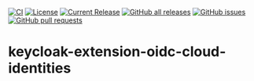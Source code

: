 [![CI](https://github.com/jkroepke/keycloak-extension-oidc-cloud-identities/actions/workflows/ci.yaml/badge.svg)](https://github.com/jkroepke/keycloak-extension-oidc-cloud-identities/actions/workflows/ci.yaml)
[![License](https://img.shields.io/github/license/jkroepke/keycloak-extension-oidc-cloud-identities.svg)](https://github.com/jkroepke/keycloak-extension-oidc-cloud-identities/blob/main/LICENSE)
[![Current Release](https://img.shields.io/github/release/jkroepke/keycloak-extension-oidc-cloud-identities.svg)](https://github.com/jkroepke/keycloak-extension-oidc-cloud-identities/releases/latest)
[![GitHub all releases](https://img.shields.io/github/downloads/jkroepke/keycloak-extension-oidc-cloud-identities/total?logo=github)](https://github.com/jkroepke/keycloak-extension-oidc-cloud-identities/releases/latest)
[![GitHub issues](https://img.shields.io/github/issues/jkroepke/keycloak-extension-oidc-cloud-identities.svg)](https://github.com/jkroepke/keycloak-extension-oidc-cloud-identities/issues)
[![GitHub pull requests](https://img.shields.io/github/issues-pr/jkroepke/keycloak-extension-oidc-cloud-identities.svg)](https://github.com/jkroepke/keycloak-extension-oidc-cloud-identities/pulls)

# keycloak-extension-oidc-cloud-identities
